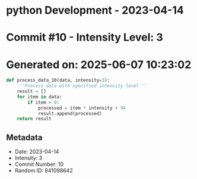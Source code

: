 ﻿# python Development - 2023-04-14
# Commit #10 - Intensity Level: 3
# Generated on: 2025-06-07 10:23:02
```python
def process_data_10(data, intensity=3):
    '''Process data with specified intensity level'''
    result = []
    for item in data:
        if item > 0:
            processed = item * intensity + 94
            result.append(processed)
    return result
```
## Metadata
- Date: 2023-04-14
- Intensity: 3
- Commit Number: 10
- Random ID: 841098642
